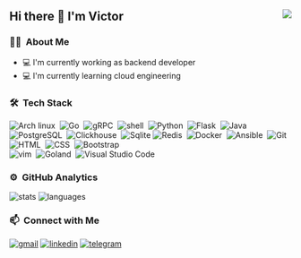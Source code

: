 ## Hi there 👋 I'm Victor <img align="right" src="https://komarev.com/ghpvc/?username=Gictorbit&color=269077">
### 👨🏻‍ &nbsp;About Me
- 💻 I'm currently working as backend developer
- 💻 I'm currently learning cloud engineering

### 🛠 &nbsp;Tech Stack
![Arch linux](https://img.shields.io/badge/-Arch_Linux-141a20?style=flat-square&logo=arch-linux)&nbsp;
![Go](https://img.shields.io/badge/-Go-141a20?style=flat-square&logo=go)&nbsp;
![gRPC](https://img.shields.io/badge/-gRPC-141a20?style=flat-square&logo=google)&nbsp;
![shell](https://img.shields.io/badge/-Bash_Script-141a20?style=flat-square&logo=powershell)&nbsp;
![Python](https://img.shields.io/badge/-Python-141a20?style=flat-square&logo=python)&nbsp;
![Flask](https://img.shields.io/badge/-Flask-141a20?style=flat-square&logo=flask)&nbsp;
![Java](https://img.shields.io/badge/-Java-141a20?style=flat-square&logo=OpenJDK&logoColor=FFA518)&nbsp;\
![PostgreSQL](https://img.shields.io/badge/-PostgreSQL-141a20?style=flat-square&logo=postgresql&logoColor=blue)&nbsp;
![Clickhouse](https://img.shields.io/badge/-ClickHouse-141a20?style=flat-square&logo=clickhouse&logoColor=yellow)&nbsp;
![Sqlite](https://img.shields.io/badge/-SQLite-141a20?style=flat-square&logo=sqlite&logoColor=blue)
![Redis](https://img.shields.io/badge/-Redis-141a20?style=flat-square&logo=redis)&nbsp;
![Docker](https://img.shields.io/badge/-Docker-141a20?style=flat-square&logo=docker)&nbsp;
![Ansible](https://img.shields.io/badge/-Ansible-141a20?style=flat-square&logo=ansible)&nbsp;
![Git](https://img.shields.io/badge/-Git-141a20?style=flat-square&logo=git)&nbsp;\
![HTML](https://img.shields.io/badge/-HTML-141a20?style=flat-square&logo=HTML5)&nbsp;
![CSS](https://img.shields.io/badge/-CSS-141a20?style=flat-square&logo=CSS3&logoColor=1572B6)&nbsp;
![Bootstrap](https://img.shields.io/badge/-Bootstrap-141a20?style=flat-square&logo=bootstrap&logoColor=563D7C)&nbsp;\
![vim](https://img.shields.io/badge/-Vim-141a20?style=flat-square&logo=vim)&nbsp;
![Goland](https://img.shields.io/badge/-Goland-141a20?style=flat-square&logo=goland)&nbsp;
![Visual Studio Code](https://img.shields.io/badge/-VSCode-141a20?style=flat-square&logo=visual-studio-code&logoColor=007ACC)&nbsp;

### ⚙️ &nbsp;GitHub Analytics
![stats](https://github-readme-stats.vercel.app/api?username=gictorbit&theme=gotham&show_icons=true&border_color=2e3440)
![languages](https://github-readme-stats.vercel.app/api/top-langs/?username=Gictorbit&layout=compact&exclude_repo=Gictorbit.github.io&theme=gotham&border_color=2e3440&card_width=250)

### 📫 &nbsp;Connect with Me
[![gmail](https://img.shields.io/badge/-gictorbit@gmail.com-D14836?style=flat-square&logo=Gmail&logoColor=white)](mailto:gictorbit@gmail.com)
[![linkedin](https://img.shields.io/badge/-linkedin.com/in/ghorbali-1f6feb?style=flat-square&logo=linkedin&logoColor=white)](https://www.linkedin.com/in/ghorbali/)
[![telegram](https://img.shields.io/badge/-@Vixtorex-0e3e55?style=flat-square&logo=Telegram&logoColor=white)](https://t.me/Vixtorex)

